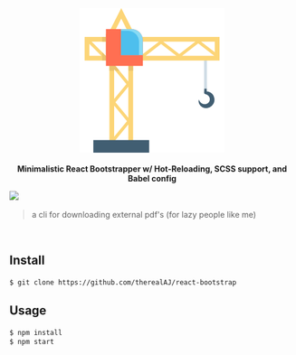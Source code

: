 <p align="center">
  <img src="/media/crane.png"/>
  <br>
  <br>
  <b>Minimalistic React Bootstrapper w/ Hot-Reloading, SCSS support, and Babel config</b>
  <br>
  
  <a><img src="https://img.shields.io/badge/License-MIT-blue.svg"></a>
</p>

> a cli for downloading external pdf's (for lazy people like me)

<br>

## Install

```sh
$ git clone https://github.com/therealAJ/react-bootstrap
```

## Usage

```sh
$ npm install
$ npm start
```
